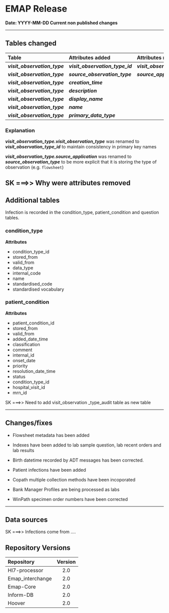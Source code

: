 # EMAP Release

**Date: YYYY-MM-DD  Current non published changes**

---
## Tables changed

| Table           | Attributes added | Attributes removed |
| :-              |:-                |:-                  |
| ***visit_observation_type***   | ***visit_observation_type_id***       | ***visit_observation_type***         |
| ***visit_observation_type***   | ***source_observation_type***       | ***source_application***         |
| ***visit_observation_type***   | ***creation_time*** |  |
| ***visit_observation_type***   | ***description*** |  |
| ***visit_observation_type***   | ***display_name*** |  |
| ***visit_observation_type***   | ***name*** |  |
| ***visit_observation_type***   | ***primary_data_type*** |  |

### Explanation

***visit_observation_type.visit_observation_type*** was renamed to ***visit_observation_type_id*** to maintain consistency in primary key names

***visit_observation_type.source_application*** was renamed to ***source_observation_type*** to be more explicit that it is storing the type of observation (e.g. `flowsheet`)

SK ===>> Why were attributes removed 
---

## Additional tables

Infection is recorded in the condition_type, patient_condition and question tables.

### condition_type

**Attributes**

* condition_type_id
* stored_from
* valid_from
* data_type
* internal_code
* name
* standardised_code
* standardised vocabulary

### patient_condition

**Attributes**

* patient_condition_id
* stored_from
* valid_from
* added_date_time
* classification
* comment
* internal_id
* onset_date
* priority
* resolution_date_time
* status
* condition_type_id
* hospital_visit_id
* mrn_id

SK ===>> Need to add visit_observation _type_audit table as new table

---


## Changes/fixes

* Flowsheet metadata has been added

* Indexes have been added to lab sample question, lab recent orders and lab results

* Birth datetime recorded by ADT messages has been corrected.

* Patient infections have been added

* Copath multiple collection methods have been incoporated

* Bank Manager Profiles are being processed as labs

* WinPath specimen order numbers have been corrected

---

## Data sources

SK ===>> Infections come from ....

## Repository Versions

| Repository            | Version |
| :-                    | :-:     |
|Hl7-processor          | 2.0     |
|Emap_interchange       | 2.0     |
|Emap-Core              | 2.0     |
|Inform-DB              | 2.0     |
|Hoover                 | 2.0     |
